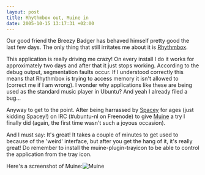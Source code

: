 ```yaml
--- 
layout: post
title: Rhythmbox out, Muine in
date: 2005-10-15 13:17:31 +02:00
---
```

Our good friend the Breezy Badger has behaved himself pretty good the last few days. The only thing that still irritates me about it is [Rhythmbox](http://www.rhythmbox.org/).

This application is really driving me crazy! On every install I do it works for approximately two days and after that it just stops working. According to the debug output, segmentation faults occur. If I understood correctly this means that Rhythmbox is trying to access memory it isn't allowed to (correct me if I am wrong). I wonder why applications like these are being used as the standard music player in Ubuntu? And yeah I already filed a bug...

Anyway to get to the point. After being harrassed by [Spacey](http://users.lichtsnel.nl/~spacey/) for ages (just kidding Spacey!)  on IRC (#ubuntu-nl on Freenode) to give [Muine](http://muine.gooeylinux.org/) a try I finally did (again, the first time wasn't such a joyous occasion).

And I must say: It's great! It takes a couple of minutes to get used to because of the 'weird' interface, but after you get the hang of it, it's really great! Do remember to install the muine-plugin-trayicon to be able to control the application from the tray icon.

Here's a screenshot of Muine:![Muine](/public/images/muine.png)

